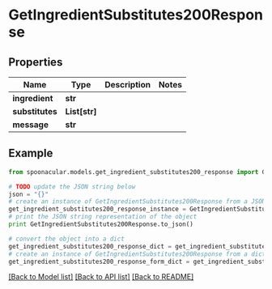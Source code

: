 # GetIngredientSubstitutes200Response



## Properties

Name | Type | Description | Notes
------------ | ------------- | ------------- | -------------
**ingredient** | **str** |  | 
**substitutes** | **List[str]** |  | 
**message** | **str** |  | 

## Example

```python
from spoonacular.models.get_ingredient_substitutes200_response import GetIngredientSubstitutes200Response

# TODO update the JSON string below
json = "{}"
# create an instance of GetIngredientSubstitutes200Response from a JSON string
get_ingredient_substitutes200_response_instance = GetIngredientSubstitutes200Response.from_json(json)
# print the JSON string representation of the object
print GetIngredientSubstitutes200Response.to_json()

# convert the object into a dict
get_ingredient_substitutes200_response_dict = get_ingredient_substitutes200_response_instance.to_dict()
# create an instance of GetIngredientSubstitutes200Response from a dict
get_ingredient_substitutes200_response_form_dict = get_ingredient_substitutes200_response.from_dict(get_ingredient_substitutes200_response_dict)
```
[[Back to Model list]](../README.md#documentation-for-models) [[Back to API list]](../README.md#documentation-for-api-endpoints) [[Back to README]](../README.md)


